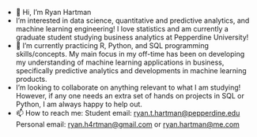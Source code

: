 - 👋 Hi, I’m Ryan Hartman
- I’m interested in data science, quantitative and predictive analytics, and machine learning engineering! I love statistics and am currently a graduate student studying business analytics at Pepperdine University!
- 🌱 I’m currently practicing R, Python, and SQL programming skills/concepts. My main focus in my off-time has been on developing my understanding of machine learning applications in business, specifically predictive analytics and developments in machine learning products.
-  I’m looking to collaborate on anything relevant to what I am studying! However, if any one needs an extra set of hands on projects in SQL or Python, I am always happy to help out.
- 📫 How to reach me: 
Student email: ryan.t.hartman@pepperdine.edu
Personal email: ryan.h4rtman@gmail.com or ryan.hartman@me.com



